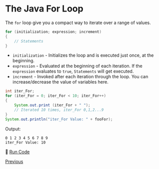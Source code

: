 # The Java For Loop

The `for` loop give you a compact way to iterate over a range of values.

```java
for (initialization; expression; increment)
{
    // Statements
}
```

- `initialization` - Initializes the loop and is executed just once, at the beginning.
- `expression` - Evaluated at the beginning of each iteration. If the `expression` evaluates to `true`, `Statements` will get executed.
- `increment` - Invoked after each iteration through the loop. You can increase/decrease the value of variables here.

```java
int iter_For;
for (iter_For = 0; iter_For < 10; iter_For++)
{
    System.out.print (iter_For + " ");
    // Iterated 10 times, iter_For 0,1,2...9
}
System.out.println("iter_For Value: " + fooFor);
```

Output:

```
0 1 2 3 4 5 6 7 8 9
iter_For Value: 10
```

:rocket: [Run Code](https://repl.it/CJYr/0)

[Previous](Java-Loops)
